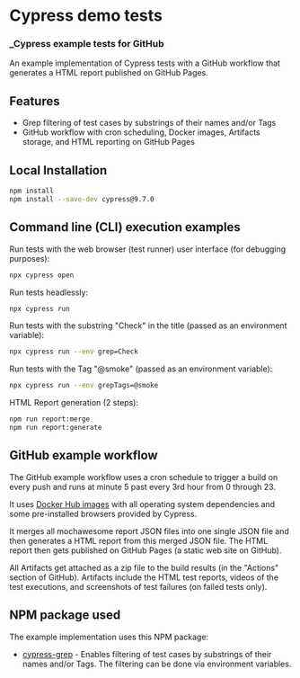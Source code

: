 # Cypress demo tests

### _Cypress example tests for GitHub

An example implementation of Cypress tests with a GitHub workflow 
that generates a HTML report published on GitHub Pages.

## Features
- Grep filtering of test cases by substrings of their names and/or Tags
- GitHub workflow with cron scheduling, Docker images, Artifacts storage, and 
HTML reporting on GitHub Pages

## Local Installation
```sh
npm install
npm install --save-dev cypress@9.7.0
```

## Command line (CLI) execution examples
Run tests with the web browser (test runner) user interface (for debugging purposes):
```sh
npx cypress open
```
Run tests headlessly:
```sh
npx cypress run
```
Run tests with the substring "Check" in the title (passed as an environment variable):
```sh
npx cypress run --env grep=Check
```
Run tests with the Tag "@smoke" (passed as an environment variable):
```sh
npx cypress run --env grepTags=@smoke
```
HTML Report generation (2 steps):
```sh
npm run report:merge
npm run report:generate
```

## GitHub example workflow
The GitHub example workflow uses a cron schedule to trigger a build on every push 
and runs at minute 5 past every 3rd hour from 0 through 23.

It uses [Docker Hub images] with all operating system dependencies and some pre-installed 
browsers provided by Cypress.

It merges all mochawesome report JSON files into one single JSON file and then generates 
a HTML report from this merged JSON file. The HTML report then gets published on 
GitHub Pages (a static web site on GitHub).

All Artifacts get attached as a zip file to the build results (in the "Actions" section 
of GitHub). Artifacts include the HTML test reports, videos of the test executions, and 
screenshots of test failures (on failed tests only).

## NPM package used
The example implementation uses this NPM package:
- [cypress-grep] - Enables filtering of test cases by substrings of their names and/or Tags. 
The filtering can be done via environment variables.

[//]: #
[Docker Hub images]: <https://hub.docker.com/r/cypress/browsers/tags>
[cypress-grep]: <https://www.npmjs.com/package/cypress-grep>
